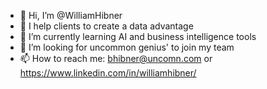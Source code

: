 - 👋 Hi, I’m @WilliamHibner
- 👀 I help clients to create a data advantage
- 🌱 I’m currently learning AI and business intelligence tools
- 💞️ I’m looking for uncommon genius' to join my team
- 📫 How to reach me:  bhibner@uncomn.com or https://www.linkedin.com/in/williamhibner/

